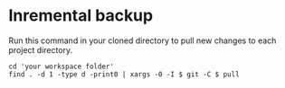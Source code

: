 # Inremental backup

Run this command in your cloned directory to pull new changes to each project directory.
```
cd 'your workspace folder'
find . -d 1 -type d -print0 | xargs -0 -I $ git -C $ pull
```
